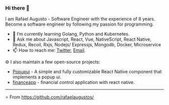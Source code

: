 ### Hi there 👋

I am Rafael Augusto - Software Engineer with the experience of 8 years. Become a software engineer by following my passion for programming. 

- 🌱  I’m currently learning Golang, Python and Kubernetes.
- 💬  Ask me about Javascript, React, Vue, NativeScript, React Native, Redux, Recoil, Rxjs, Nodejs/ Expressjs, Mongodb, Docker, Microservice
- 📫  How to reach me: [Twitter](https://twitter.com/rafaelaugustoms), [Email](mailTo:rafaelaugusto.developer@gmail.com).

⚙️ I also maintain a few open-source projects:
- [Popupui](https://github.com/RafaelAugustoS/react-native-popup-ui) - A simple and fully customizable React Native component that implements a popup ui.
- [financeapp](https://github.com/RafaelAugustoS/finance-app) - financial control application with react native.

---
⭐️ From https://github.com/rafaelaugustos/

